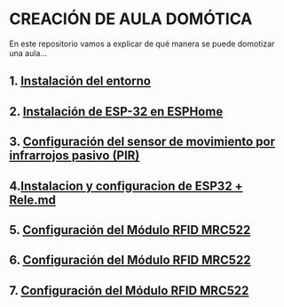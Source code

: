 # CREACIÓN DE AULA DOMÓTICA
En este repositorio vamos a explicar de qué manera se puede domotizar una aula...

## 1. [Instalación del entorno](https://github.com/ieshm-2daw/edificios-inteligentes-final-rec/blob/main/Instalaci%C3%B3n%20del%20entorno.md)

## 2. [Instalación de ESP-32 en ESPHome](https://github.com/ieshm-2daw/edificios-inteligentes-final-rec/blob/main/Instalaci%C3%B3n%20de%20ESP-32%20en%20ESPHome.md)

## 3. [Configuración del sensor de movimiento por infrarrojos pasivo (PIR)](https://github.com/ieshm-2daw/edificios-inteligentes-final-rec/blob/main/Configuración%20del%20Sensor%20de%20movimiento%20por%20infrarrojos%20pasivo%20(PIR).md)

## 4.[Instalacion y configuracion de ESP32 + Rele.md](https://github.com/ieshm-2daw/edificios-inteligentes-final-rec/blob/main/Instalacion%20y%20configuracion%20de%20ESP32%20%2B%20Rele.md)

## 5. [Configuración del Módulo RFID MRC522](https://github.com/ieshm-2daw/edificios-inteligentes-final-rec/blob/main/Configuraci%C3%B3n%20del%20M%C3%B3dulo%20RFID%20MRC522.md)

## 6. [Configuración del Módulo RFID MRC522](https://github.com/ieshm-2daw/edificios-inteligentes-final-rec/blob/main/Configuraci%C3%B3n%20del%20M%C3%B3dulo%20RFID%20MRC522.md)

## 7. [Configuración del Módulo RFID MRC522](https://github.com/ieshm-2daw/edificios-inteligentes-final-rec/blob/main/Configuraci%C3%B3n%20del%20M%C3%B3dulo%20RFID%20MRC522.md)
